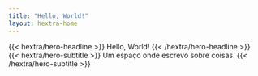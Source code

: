 ```yaml
---
title: "Hello, World!"
layout: hextra-home
---
```


<div class="hx:mt-6 hx:mb-6">
  {{< hextra/hero-headline >}}
    Hello, World!
  {{< /hextra/hero-headline >}}
</div>

<div class="hx:mb-12">
  {{< hextra/hero-subtitle >}}
    Um espaço onde escrevo sobre coisas.
  {{< /hextra/hero-subtitle >}}
</div>
